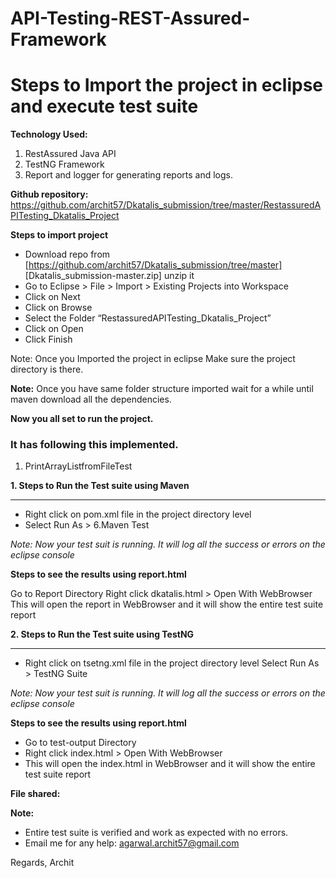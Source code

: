 # API-Testing-REST-Assured-Framework
# Steps to Import the project in eclipse and execute test suite 

**Technology Used:**
1. RestAssured Java API
2. TestNG Framework 
3. Report and logger for generating reports and logs.

**Github repository:**  https://github.com/archit57/Dkatalis_submission/tree/master/RestassuredAPITesting_Dkatalis_Project

**Steps to import project**
- Download repo  from [https://github.com/archit57/Dkatalis_submission/tree/master] [Dkatalis_submission-master.zip] unzip it
- Go to Eclipse > File > Import > Existing Projects into Workspace
- Click on Next 
- Click on Browse
- Select the Folder “RestassuredAPITesting_Dkatalis_Project”
- Click on Open
- Click Finish

Note: Once you Imported the project in eclipse Make sure the project directory is there. 



**Note:**
Once you have same folder structure imported wait for a while until maven download all the dependencies. 

**Now you all set to run the project.**

### It has following this implemented. 
1. PrintArrayListfromFileTest



**1. Steps to Run the Test suite using Maven**

------------


- Right click on pom.xml file in the project directory level
- Select Run As > 6.Maven Test

*Note: Now your test suit is running. It will log all the success or errors on the eclipse console*

**Steps to see the results using report.html**

Go to Report Directory
Right click dkatalis.html > Open With WebBrowser
This will open the report in WebBrowser and it will show the entire test suite report

**2. Steps to Run the Test suite using TestNG**

------------



- Right click on tsetng.xml file in the project directory level
Select Run As >  TestNG Suite

*Note: Now your test suit is running. It will log all the success or errors on the eclipse console*


**Steps to see the results using report.html**

- Go to test-output Directory
- Right click index.html > Open With WebBrowser
- This will open the index.html in WebBrowser and it will show the entire test suite report

**File shared:**



**Note:**
- Entire test suite is verified and work as expected with no errors. 
- Email me for any help: agarwal.archit57@gmail.com



Regards,
Archit



